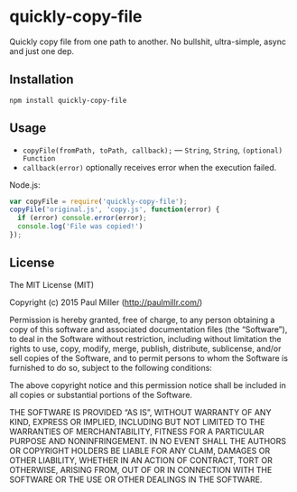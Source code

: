 # quickly-copy-file

Quickly copy file from one path to another. No bullshit, ultra-simple, async and just one dep.

## Installation

`npm install quickly-copy-file`

## Usage

* `copyFile(fromPath, toPath, callback);` — `String`, `String`, `(optional) Function`
* `callback(error)` optionally receives error when the execution failed.

Node.js:

```javascript
var copyFile = require('quickly-copy-file');
copyFile('original.js', 'copy.js', function(error) {
  if (error) console.error(error);
  console.log('File was copied!')
});
```

## License

The MIT License (MIT)

Copyright (c) 2015 Paul Miller (http://paulmillr.com/)

Permission is hereby granted, free of charge, to any person obtaining a copy
of this software and associated documentation files (the “Software”), to deal
in the Software without restriction, including without limitation the rights
to use, copy, modify, merge, publish, distribute, sublicense, and/or sell
copies of the Software, and to permit persons to whom the Software is
furnished to do so, subject to the following conditions:

The above copyright notice and this permission notice shall be included in
all copies or substantial portions of the Software.

THE SOFTWARE IS PROVIDED “AS IS”, WITHOUT WARRANTY OF ANY KIND, EXPRESS OR
IMPLIED, INCLUDING BUT NOT LIMITED TO THE WARRANTIES OF MERCHANTABILITY,
FITNESS FOR A PARTICULAR PURPOSE AND NONINFRINGEMENT. IN NO EVENT SHALL THE
AUTHORS OR COPYRIGHT HOLDERS BE LIABLE FOR ANY CLAIM, DAMAGES OR OTHER
LIABILITY, WHETHER IN AN ACTION OF CONTRACT, TORT OR OTHERWISE, ARISING FROM,
OUT OF OR IN CONNECTION WITH THE SOFTWARE OR THE USE OR OTHER DEALINGS IN
THE SOFTWARE.
